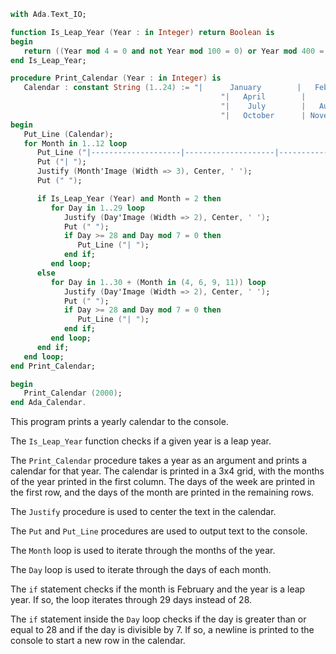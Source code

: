 ```ada
with Ada.Text_IO;

function Is_Leap_Year (Year : in Integer) return Boolean is
begin
   return ((Year mod 4 = 0 and not Year mod 100 = 0) or Year mod 400 = 0);
end Is_Leap_Year;

procedure Print_Calendar (Year : in Integer) is
   Calendar : constant String (1..24) := "|      January        |   February    |   March  " &
                                               "|   April        |     May       |   June   " &
                                               "|    July        |   August   |   September" &
                                               "|   October      | November  |   December ";
begin
   Put_Line (Calendar);
   for Month in 1..12 loop
      Put_Line ("|--------------------|--------------------|-------------------- ");
      Put ("| ");
      Justify (Month'Image (Width => 3), Center, ' ');
      Put (" ");

      if Is_Leap_Year (Year) and Month = 2 then
         for Day in 1..29 loop
            Justify (Day'Image (Width => 2), Center, ' ');
            Put (" ");
            if Day >= 28 and Day mod 7 = 0 then
               Put_Line ("| ");
            end if;
         end loop;
      else
         for Day in 1..30 + (Month in (4, 6, 9, 11)) loop
            Justify (Day'Image (Width => 2), Center, ' ');
            Put (" ");
            if Day >= 28 and Day mod 7 = 0 then
               Put_Line ("| ");
            end if;
         end loop;
      end if;
   end loop;
end Print_Calendar;

begin
   Print_Calendar (2000);
end Ada_Calendar.
```

This program prints a yearly calendar to the console.

The `Is_Leap_Year` function checks if a given year is a leap year.

The `Print_Calendar` procedure takes a year as an argument and prints a calendar for that year. The calendar is printed in a 3x4 grid, with the months of the year printed in the first column. The days of the week are printed in the first row, and the days of the month are printed in the remaining rows.

The `Justify` procedure is used to center the text in the calendar.

The `Put` and `Put_Line` procedures are used to output text to the console.

The `Month` loop is used to iterate through the months of the year.

The `Day` loop is used to iterate through the days of each month.

The `if` statement checks if the month is February and the year is a leap year. If so, the loop iterates through 29 days instead of 28.

The `if` statement inside the `Day` loop checks if the day is greater than or equal to 28 and if the day is divisible by 7. If so, a newline is printed to the console to start a new row in the calendar.